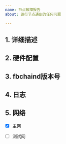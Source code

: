 ```yaml
---
name: 节点故障报告 
about: 运行节点遇到的任何问题

---
```

## 1. 详细描述


## 2. 硬件配置
<!-- 物理机还是云主机, 什么操作系统, cpu主频, 内存, 磁盘 -->

## 3. fbchaind版本号


## 4. 日志


## 5. 网络
- [x] 主网
- [ ] 测试网

